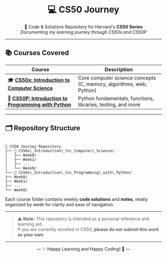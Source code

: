 <h1 align="center">💻 CS50 Journey</h1>
<p align="center">
  🧠 Code & Solutions Repository for Harvard's <strong>CS50 Series</strong><br>
  <i>Documenting my learning journey through CS50x and CS50P</i>
</p>

---

## 📚 Courses Covered

| Course | Description |
|--------|-------------|
| 🎓 [**CS50x: Introduction to Computer Science**](https://github.com/grvsnh/cs50/tree/main/CS50x_Introduction_to_Computer_Science) | Core computer science concepts (C, memory, algorithms, web, Python) |
| 🐍 [**CS50P: Introduction to Programming with Python**](https://github.com/grvsnh/cs50/tree/main/CS50%E2%80%99s_Introduction_to_Programming_with_Python) | Python fundamentals, functions, libraries, testing, and more |

---

## 🗂️ Repository Structure

```

📁 CS50 Journey Repository
├── 📂 CS50x\_Introduction\_to\_Computer\_Science/
│   ├── Week0/
│   ├── Week1/
│   ├── ...
│   └── Week9/
└── 📂 CS50s\_Introduction\_to\_Programming\_with\_Python/
├── Week0/
├── Week1/
├── ...
└── Week8/

```

Each course folder contains weekly **code solutions** and **notes**, neatly organized by week for clarity and ease of navigation.

---

> ⚠️ **Note:** This repository is intended as a personal reference and learning aid.  
> If you are currently enrolled in CS50, **please do not submit this work as your own**.

---

<p align="center">
  — ✨ Happy Learning and Happy Coding! 🚀 —
</p>